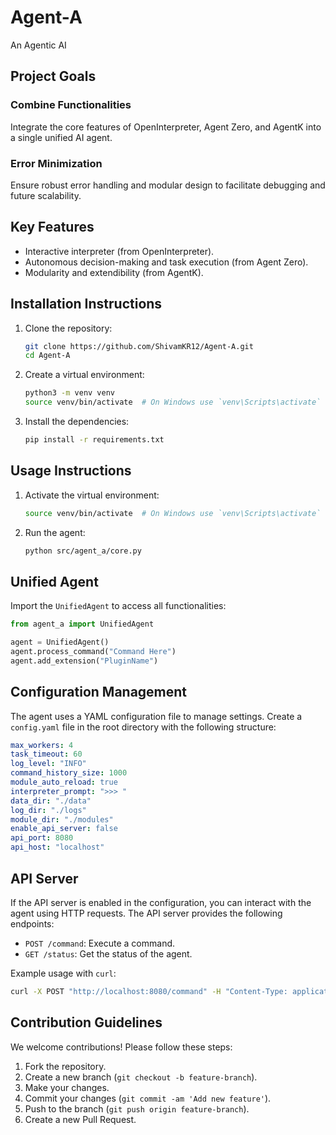 # Agent-A
An Agentic AI

## Project Goals

### Combine Functionalities
Integrate the core features of OpenInterpreter, Agent Zero, and AgentK into a single unified AI agent.

### Error Minimization
Ensure robust error handling and modular design to facilitate debugging and future scalability.

## Key Features

- Interactive interpreter (from OpenInterpreter).
- Autonomous decision-making and task execution (from Agent Zero).
- Modularity and extendibility (from AgentK).

## Installation Instructions

1. Clone the repository:
   ```sh
   git clone https://github.com/ShivamKR12/Agent-A.git
   cd Agent-A
   ```

2. Create a virtual environment:
   ```sh
   python3 -m venv venv
   source venv/bin/activate  # On Windows use `venv\Scripts\activate`
   ```

3. Install the dependencies:
   ```sh
   pip install -r requirements.txt
   ```

## Usage Instructions

1. Activate the virtual environment:
   ```sh
   source venv/bin/activate  # On Windows use `venv\Scripts\activate`
   ```

2. Run the agent:
   ```sh
   python src/agent_a/core.py
   ```

## Unified Agent

Import the `UnifiedAgent` to access all functionalities:
```python
from agent_a import UnifiedAgent

agent = UnifiedAgent()
agent.process_command("Command Here")
agent.add_extension("PluginName")
```

## Configuration Management

The agent uses a YAML configuration file to manage settings. Create a `config.yaml` file in the root directory with the following structure:

```yaml
max_workers: 4
task_timeout: 60
log_level: "INFO"
command_history_size: 1000
module_auto_reload: true
interpreter_prompt: ">>> "
data_dir: "./data"
log_dir: "./logs"
module_dir: "./modules"
enable_api_server: false
api_port: 8080
api_host: "localhost"
```

## API Server

If the API server is enabled in the configuration, you can interact with the agent using HTTP requests. The API server provides the following endpoints:

- `POST /command`: Execute a command.
- `GET /status`: Get the status of the agent.

Example usage with `curl`:

```sh
curl -X POST "http://localhost:8080/command" -H "Content-Type: application/json" -d '{"command": "Translate: Hello World"}'
```

## Contribution Guidelines

We welcome contributions! Please follow these steps:

1. Fork the repository.
2. Create a new branch (`git checkout -b feature-branch`).
3. Make your changes.
4. Commit your changes (`git commit -am 'Add new feature'`).
5. Push to the branch (`git push origin feature-branch`).
6. Create a new Pull Request.
